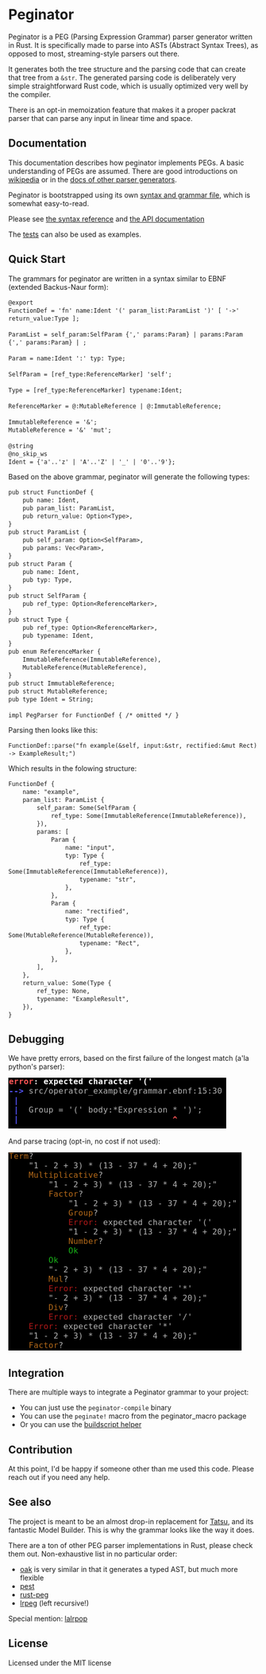 # Peginator

Peginator is a PEG (Parsing Expression Grammar) parser generator written in Rust. It
is specifically made to parse into ASTs (Abstract Syntax Trees), as opposed to most,
streaming-style parsers out there.

It generates both the tree structure and the parsing code that can create that tree from
a `&str`. The generated parsing code is deliberately very simple straightforward Rust
code, which is usually optimized very well by the compiler.

There is an opt-in memoization feature that makes it a proper packrat parser that can
parse any input in linear time and space.

## Documentation

This documentation describes how peginator implements PEGs. A basic understanding of PEGs
are assumed. There are good introductions on
[wikipedia](https://en.wikipedia.org/wiki/Parsing_expression_grammar) or in the
[docs of other parser generators](https://pest.rs/book/grammars/syntax.html).

Peginator is bootstrapped using its own
[syntax and grammar file](https://github.com/badicsalex/peginator/blob/master/grammar.ebnf),
which is somewhat easy-to-read.

Please see [the syntax reference](doc/syntax.md) and
[the API documentation](https://docs.rs/peginator/latest/peginator/)

The [tests](peginator_test/src) can also be used as examples.

## Quick Start

The grammars for peginator are written in a syntax similar to EBNF
(extended Backus-Naur form):

```ebnf
@export
FunctionDef = 'fn' name:Ident '(' param_list:ParamList ')' [ '->' return_value:Type ];

ParamList = self_param:SelfParam {',' params:Param} | params:Param  {',' params:Param} | ;

Param = name:Ident ':' typ: Type;

SelfParam = [ref_type:ReferenceMarker] 'self';

Type = [ref_type:ReferenceMarker] typename:Ident;

ReferenceMarker = @:MutableReference | @:ImmutableReference;

ImmutableReference = '&';
MutableReference = '&' 'mut';

@string
@no_skip_ws
Ident = {'a'..'z' | 'A'..'Z' | '_' | '0'..'9'};
```

Based on the above grammar, peginator will generate the following types:

```ignore
pub struct FunctionDef {
    pub name: Ident,
    pub param_list: ParamList,
    pub return_value: Option<Type>,
}
pub struct ParamList {
    pub self_param: Option<SelfParam>,
    pub params: Vec<Param>,
}
pub struct Param {
    pub name: Ident,
    pub typ: Type,
}
pub struct SelfParam {
    pub ref_type: Option<ReferenceMarker>,
}
pub struct Type {
    pub ref_type: Option<ReferenceMarker>,
    pub typename: Ident,
}
pub enum ReferenceMarker {
    ImmutableReference(ImmutableReference),
    MutableReference(MutableReference),
}
pub struct ImmutableReference;
pub struct MutableReference;
pub type Ident = String;

impl PegParser for FunctionDef { /* omitted */ }
```

Parsing then looks like this:
```ignore
FunctionDef::parse("fn example(&self, input:&str, rectified:&mut Rect) -> ExampleResult;")
```

Which results in the folowing structure:
```ignore
FunctionDef {
    name: "example",
    param_list: ParamList {
        self_param: Some(SelfParam {
            ref_type: Some(ImmutableReference(ImmutableReference)),
        }),
        params: [
            Param {
                name: "input",
                typ: Type {
                    ref_type: Some(ImmutableReference(ImmutableReference)),
                    typename: "str",
                },
            },
            Param {
                name: "rectified",
                typ: Type {
                    ref_type: Some(MutableReference(MutableReference)),
                    typename: "Rect",
                },
            },
        ],
    },
    return_value: Some(Type {
        ref_type: None,
        typename: "ExampleResult",
    }),
}
```

## Debugging

We have pretty errors, based on the first failure of the longest match
(a'la python's parser):

![Colors and stuff on a console](doc/error.png)

And parse tracing (opt-in, no cost if not used):

![More colors and indentation](doc/trace.png)

## Integration

There are multiple ways to integrate a Peginator grammar to your project:

* You can just use the `peginator-compile` binary
* You can use the `peginate!` macro from the peginator_macro package
* Or you can use the [buildscript helper](https://docs.rs/peginator/latest/peginator/buildscript/struct.Compile.html)

## Contribution

At this point, I'd be happy if someone other than me used this code. Please reach out if you need any help.

## See also

The project is meant to be an almost drop-in replacement for [Tatsu](https://github.com/neogeny/TatSu),
and its fantastic Model Builder. This is why the grammar looks like the way it does.

There are a ton of other PEG parser implementations in Rust, please check them out. Non-exhaustive list in
no particular order:

* [oak](https://github.com/ptal/oak) is very similar in that it generates a typed AST, but much more flexible
* [pest](https://github.com/pest-parser/pest)
* [rust-peg](https://github.com/kevinmehall/rust-peg)
* [lrpeg](https://github.com/seanyoung/lrpeg) (left recursive!)

Special mention: [lalrpop](https://github.com/lalrpop/lalrpop)

## License

Licensed under the MIT license
